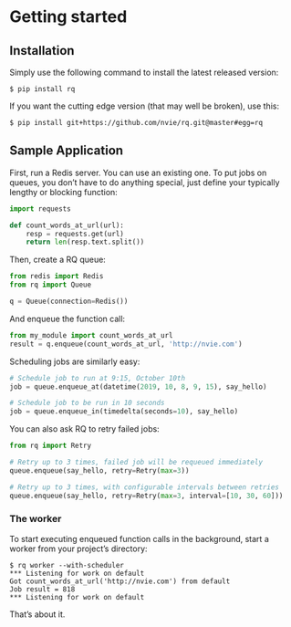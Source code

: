 # Getting started

## Installation

Simply use the following command to install the latest released version:

```console
$ pip install rq
```

If you want the cutting edge version (that may well be broken), use
this:

```console
$ pip install git+https://github.com/nvie/rq.git@master#egg=rq
```

## Sample Application

First, run a Redis server. You can use an existing one. To put jobs on
queues, you don’t have to do anything special, just define your
typically lengthy or blocking function:

```python
import requests

def count_words_at_url(url):
    resp = requests.get(url)
    return len(resp.text.split())
```

Then, create a RQ queue:

```python
from redis import Redis
from rq import Queue

q = Queue(connection=Redis())
```

And enqueue the function call:

```python
from my_module import count_words_at_url
result = q.enqueue(count_words_at_url, 'http://nvie.com')
```

Scheduling jobs are similarly easy:

```python
# Schedule job to run at 9:15, October 10th
job = queue.enqueue_at(datetime(2019, 10, 8, 9, 15), say_hello)

# Schedule job to be run in 10 seconds
job = queue.enqueue_in(timedelta(seconds=10), say_hello)
```

You can also ask RQ to retry failed jobs:

```python
from rq import Retry

# Retry up to 3 times, failed job will be requeued immediately
queue.enqueue(say_hello, retry=Retry(max=3))

# Retry up to 3 times, with configurable intervals between retries
queue.enqueue(say_hello, retry=Retry(max=3, interval=[10, 30, 60]))
```

### The worker

To start executing enqueued function calls in the background, start a
worker from your project’s directory:

```console
$ rq worker --with-scheduler
*** Listening for work on default
Got count_words_at_url('http://nvie.com') from default
Job result = 818
*** Listening for work on default
```

That’s about it.
